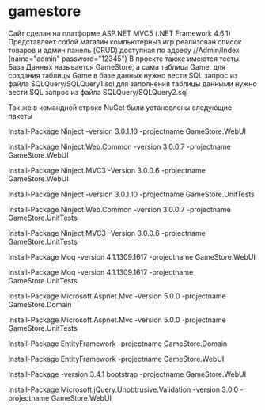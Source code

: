 # gamestore
Сайт сделан на платформе ASP.NET MVC5 (.NET Framework 4.6.1)
Представляет собой магазин компьютерныз игр
реализован список товаров
и админ панель (CRUD) доступная по адресу //Admin/Index 
(name="admin" password="12345")
В проекте также имеются тесты.
База Данных называется GameStore, а сама таблица Game.
для создания  таблицы Game в базе данных нужно вести SQL запрос из файла SQLQuery/SQLQuery1.sql
для заполнения таблицы данными нужно вести SQL запрос из файла SQLQuery/SQLQuery2.sql

Так же в командной строке NuGet были установлены следующие пакеты

Install-Package Ninject -version 3.0.1.10 -projectname GameStore.WebUI

Install-Package Ninject.Web.Common -version 3.0.0.7 -projectname GameStore.WebUI

Install-Package Ninject.MVC3 -Version 3.0.0.6 -projectname GameStore.WebUI

Install-Package Ninject -version 3.0.1.10 -projectname GameStore.UnitTests 

Install-Package Ninject.Web.Common -version 3.0.0.7 -projectname GameStore.UnitTests

Install-Package Ninject.MVC3 -Version 3.0.0.6 -projectname GameStore.UnitTests

Install-Package Moq -version 4.1.1309.1617 -projectname GameStore.WebUI

Install-Package Moq -version 4.1.1309.1617 -projectname GameStore.UnitTests

Install-Package Microsoft.Aspnet.Mvc -version 5.0.0 -projectname GameStore.Domain

Install-Package Microsoft.Aspnet.Mvc -version 5.0.0 -projectname GameStore.UnitTests

Install-Package EntityFramework -projectname GameStore.Domain

Install-Package EntityFramework -projectname GameStore.WebUI

Install-Package -version 3.4.1 bootstrap -projectname GameStore.WebUI

Install-Package Microsoft.jQuery.Unobtrusive.Validation -version 3.0.0 -projectname GameStore.WebUI
